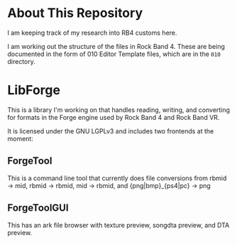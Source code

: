 # About This Repository

I am keeping track of my research into RB4 customs here.

I am working out the structure of the files in Rock Band 4. These are being documented in the form of 010 Editor Template files, which are in the `010` directory.

# LibForge

This is a library I'm working on that handles reading, writing, and converting for formats in the Forge engine used by Rock Band 4 and Rock Band VR.

It is licensed under the GNU LGPLv3 and includes two frontends at the moment:

## ForgeTool

This is a command line tool that currently does file conversions from rbmid -> mid, rbmid -> rbmid, mid -> rbmid, and {png|bmp}_{ps4|pc} -> png

## ForgeToolGUI

This has an ark file browser with texture preview, songdta preview, and DTA preview.